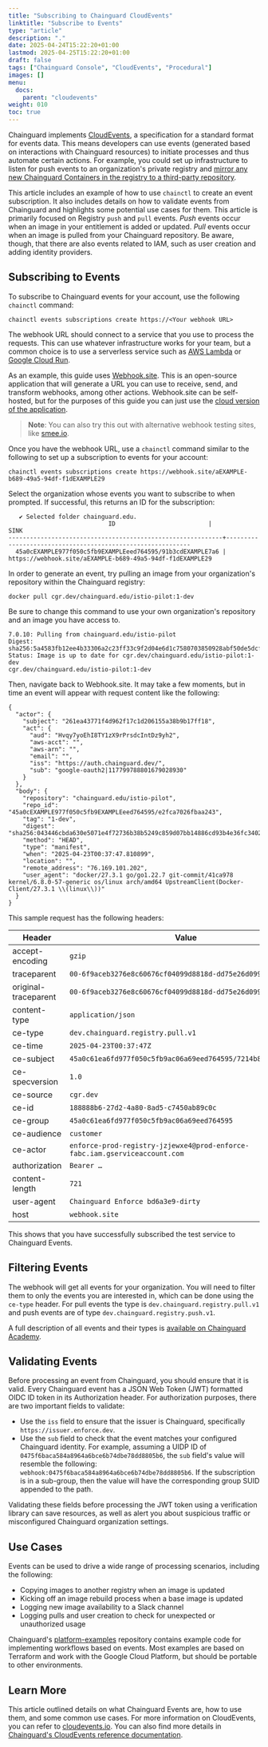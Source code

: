```yaml
---
title: "Subscribing to Chainguard CloudEvents"
linktitle: "Subscribe to Events"
type: "article"
description: "."
date: 2025-04-24T15:22:20+01:00
lastmod: 2025-04-25T15:22:20+01:00
draft: false
tags: ["Chainguard Console", "CloudEvents", "Procedural"]
images: []
menu:
  docs:
    parent: "cloudevents"
weight: 010
toc: true
---
```


Chainguard implements [CloudEvents](/chainguard/administration/cloudevents/events-reference/), a specification for a standard format for events data. This means developers can use events (generated based on interactions with Chainguard resources) to initiate processes and thus automate certain actions. For example, you could set up infrastructure to listen for push events to an organization's private registry and [mirror any new Chainguard Containers in the registry to a third-party repository](/chainguard/administration/cloudevents/image-copy-gcr/).

This article includes an example of how to use `chainctl` to create an event subscription. It also includes details on how to validate events from Chainguard and highlights some potential use cases for them. This article is primarily focused on Registry `push` and `pull` events. *Push* events occur when an image in your entitlement is added or updated. *Pull* events occur when an image is pulled from your Chainguard repository. Be aware, though, that there are also events related to IAM, such as user creation and adding identity providers. 


## Subscribing to Events

To subscribe to Chainguard events for your account, use the following `chainctl` command:

```shell
chainctl events subscriptions create https://<Your webhook URL>
```

The webhook URL should connect to a service that you use to process the requests. This can use whatever infrastructure works for your team, but a common choice is to use a serverless service such as [AWS Lambda](https://aws.amazon.com/lambda/) or [Google Cloud Run](https://cloud.google.com/run/docs/overview/what-is-cloud-run).

As an example, this guide uses [Webhook.site](https://github.com/webhooksite/webhook.site). This is an open-source application that will generate a URL you can use to receive, send, and transform webhooks, among other actions. Webhook.site can be self-hosted, but for the purposes of this guide you can just use the [cloud version of the application](https://webhook.site).

> **Note**: You can also try this out with alternative webhook testing sites, like [smee.io](https://smee.io/).

Once you have the webhook URL, use a `chainctl` command similar to the following to set up a subscription to events for your account:

```shell
chainctl events subscriptions create https://webhook.site/aEXAMPLE-b689-49a5-94df-f1dEXAMPLE29
```

Select the organization whose events you want to subscribe to when prompted. If successful, this returns an ID for the subscription:

```
   ✔ Selected folder chainguard.edu.
                         	ID                         	|                       	SINK
------------------------------------------------------------+------------------------------------------------------------
  45a0cEXAMPLE977f050c5fb9EXAMPLEeed764595/91b3cdEXAMPLE7a6 | https://webhook.site/aEXAMPLE-b689-49a5-94df-f1dEXAMPLE29
```

In order to generate an event, try pulling an image from your organization's repository within the Chainguard registry:

```shell
docker pull cgr.dev/chainguard.edu/istio-pilot:1-dev
```

Be sure to change this command to use your own organization's repository and an image you have access to.

```
7.0.10: Pulling from chainguard.edu/istio-pilot
Digest: sha256:5a4583fb12ee4b33306a2c23ff33c9f2d04e6d1c7580703850928abf50de5dcf
Status: Image is up to date for cgr.dev/chainguard.edu/istio-pilot:1-dev
cgr.dev/chainguard.edu/istio-pilot:1-dev
```

Then, navigate back to Webhook.site. It may take a few moments, but in time an event will appear with request content like the following:

```
{
  "actor": {
    "subject": "261ea43771f4d962f17c1d206155a38b9b17ff18",
    "act": {
      "aud": "Hvqy7yoEhI8TY1zX9rPrsdcIntDz9yh2",
      "aws-acct": "",
      "aws-arn": "",
      "email": "",
      "iss": "https://auth.chainguard.dev/",
      "sub": "google-oauth2|117799788801679028930"
    }
  },
  "body": {
    "repository": "chainguard.edu/istio-pilot",
	"repo_id": "45a0cEXAMPLE977f050c5fb9EXAMPLEeed764595/e2fca7026fbaa243",
    "tag": "1-dev",
    "digest": "sha256:043446cbda630e5071e4f72736b38b5249c859d07bb14886cd93b4e36fc3402c",
    "method": "HEAD",
    "type": "manifest",
    "when": "2025-04-23T00:37:47.810899",
    "location": "",
    "remote_address": "76.169.101.202",
    "user_agent": "docker/27.3.1 go/go1.22.7 git-commit/41ca978 kernel/6.8.0-57-generic os/linux arch/amd64 UpstreamClient(Docker-Client/27.3.1 \\(linux\\))"
  }
}
```

This sample request has the following headers:

| Header | Value |
|----------|----------|
| accept-encoding   | `gzip` |
| traceparent   | `00-6f9aceb3276e8c60676cf04099d8818d-dd75e26d099ef057-00`|
| original-traceparent   | `00-6f9aceb3276e8c60676cf04099d8818d-dd75e26d099ef057-00` |
| content-type   | `application/json` |
| ce-type   | `dev.chainguard.registry.pull.v1` |
| ce-time   | `2025-04-23T00:37:47Z` |
| ce-subject   | `45a0c61ea6fd977f050c5fb9ac06a69eed764595/7214b8ddd5ce879d` |
| ce-specversion   | `1.0` |
| ce-source   | `cgr.dev` |
| ce-id   | `188888b6-27d2-4a80-8ad5-c7450ab89c0c` |
| ce-group   | `45a0c61ea6fd977f050c5fb9ac06a69eed764595` |
| ce-audience   | `customer` |
| ce-actor   | `enforce-prod-registry-jzjewxe4@prod-enforce-fabc.iam.gserviceaccount.com` |
| authorization   | `Bearer …` |
| content-length   | `721` |
| user-agent   | `Chainguard Enforce bd6a3e9-dirty` |
| host  | `webhook.site`   |

This shows that you have successfully subscribed the test service to Chainguard Events.


## Filtering Events

The webhook will get all events for your organization. You will need to filter them to only the events you are interested in, which can be done using the `ce-type` header. For pull events the type is `dev.chainguard.registry.pull.v1` and push events are of type `dev.chainguard.registry.push.v1`.

A full description of all events and their types is [available on Chainguard Academy](/chainguard/administration/cloudevents/events-reference/).


## Validating Events

Before processing an event from Chainguard, you should ensure that it is valid. Every Chainguard event has a JSON Web Token (JWT) formatted OIDC ID token in its Authorization header. For authorization purposes, there are two important fields to validate:

* Use the `iss` field to ensure that the issuer is Chainguard, specifically `https://issuer.enforce.dev`.
* Use the `sub` field to check that the event matches your configured Chainguard identity. For example, assuming a UIDP ID of `0475f6baca584a8964a6bce6b74dbe78dd8805b6`, the `sub` field's value will resemble the following: `webhook:0475f6baca584a8964a6bce6b74dbe78dd8805b6`. If the subscription is in a sub-group, then the value will have the corresponding group SUID appended to the path.

Validating these fields before processing the JWT token using a verification library can save resources, as well as alert you about suspicious traffic or misconfigured Chainguard organization settings.

## Use Cases

Events can be used to drive a wide range of processing scenarios, including the following:

* Copying images to another registry when an image is updated
* Kicking off an image rebuild process when a base image is updated
* Logging new image availability to a Slack channel
* Logging pulls and user creation to check for unexpected or unauthorized usage

Chainguard's [platform-examples](https://github.com/chainguard-dev/platform-examples) repository contains example code for implementing workflows based on events. Most examples are based on Terraform and work with the Google Cloud Platform, but should be portable to other environments.

## Learn More

This article outlined details on what Chainguard Events are, how to use them, and some common use cases. For more information on CloudEvents, you can refer to [cloudevents.io](http://cloudevents.io/). You can also find more details in [Chainguard's CloudEvents reference documentation](/chainguard/administration/cloudevents/).
